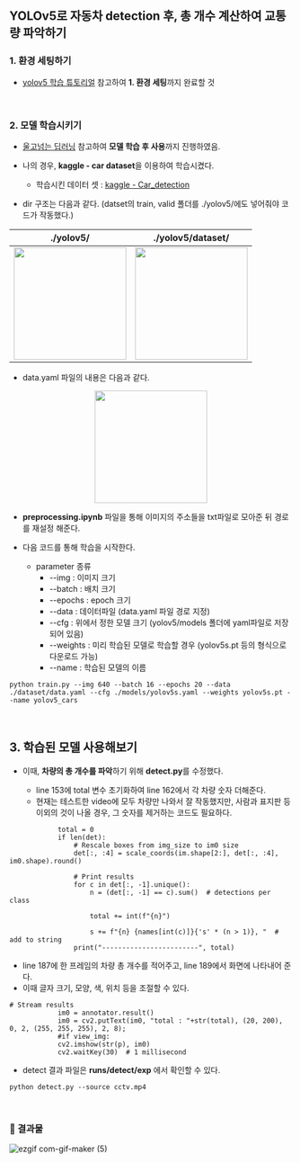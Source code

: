 ## YOLOv5로 자동차 detection 후, 총 개수 계산하여 교통량 파악하기


### 1. 환경 세팅하기
- [yolov5 학습 튜토리얼](https://lynnshin.tistory.com/47) 참고하여 **1. 환경 세팅**까지 완료할 것

<br>

### 2. 모델 학습시키기
- [울고넘는 딥러닝](https://minding-deep-learning.tistory.com/19) 참고하여 **모델 학습 후 사용**까지 진행하였음.

- 나의 경우, **kaggle - car dataset**을 이용하여 학습시켰다.
  - 학습시킨 데이터 셋 : [kaggle - Car_detection](https://www.kaggle.com/datasets/ahmedhaytham/car-detection)


- dir 구조는 다음과 같다. (datset의 train, valid 폴더를 ./yolov5/에도 넣어줘야 코드가 작동했다.)

./yolov5/ | ./yolov5/dataset/
--|--
<img src="https://user-images.githubusercontent.com/53934639/167644914-32e65f66-926b-4179-9207-35f39fab2be1.png" style="width:200px">|<img src="https://user-images.githubusercontent.com/53934639/167645334-7bf2d672-e8aa-46fd-a704-c81eeb4df8fa.png" style="width:200px">



- data.yaml 파일의 내용은 다음과 같다.
<p align="center">
<img src="https://user-images.githubusercontent.com/53934639/167643816-f417389d-e19b-4a56-9e6d-daa2729ee0ad.png" style="width:200px"></p>

- **preprocessing.ipynb** 파일을 통해 이미지의 주소들을 txt파일로 모아준 뒤 경로를 재설정 해준다.

- 다음 코드를 통해 학습을 시작한다.
  - parameter 종류
    - --img : 이미지 크기
    - --batch : 배치 크기
    - --epochs : epoch 크기
    - --data : 데이터파일 (data.yaml 파일 경로 지정)
    - --cfg : 위에서 정한 모델 크기 (yolov5/models 폴더에 yaml파일로 저장되어 있음)
    - --weights : 미리 학습된 모델로 학습할 경우 (yolov5s.pt 등의 형식으로 다운로드 가능)
    - --name : 학습된 모델의 이름

```
python train.py --img 640 --batch 16 --epochs 20 --data ./dataset/data.yaml --cfg ./models/yolov5s.yaml --weights yolov5s.pt --name yolov5_cars 
```




<br>

## 3. 학습된 모델 사용해보기

- 이때, **차량의 총 개수를 파악**하기 위해 **detect.py**를 수정했다.

  - line 153에 total 변수 초기화하여 line 162에서 각 차량 숫자 더해준다.
  - 현재는 테스트한 video에 모두 차량만 나와서 잘 작동했지만, 사람과 표지판 등 이외의 것이 나올 경우, 그 숫자를 제거하는 코드도 필요하다.
```
            total = 0
            if len(det):
                # Rescale boxes from img_size to im0 size
                det[:, :4] = scale_coords(im.shape[2:], det[:, :4], im0.shape).round()

                # Print results
                for c in det[:, -1].unique():
                    n = (det[:, -1] == c).sum()  # detections per class
                    
                    total += int(f"{n}")

                    s += f"{n} {names[int(c)]}{'s' * (n > 1)}, "  # add to string
                print("------------------------", total)
```
  - line 187에 한 프레임의 차량 총 개수를 적어주고, line 189에서 화면에 나타내어 준다.
  - 이때 글자 크기, 모양, 색, 위치 등을 조절할 수 있다.

```
# Stream results
            im0 = annotator.result()
            im0 = cv2.putText(im0, "total : "+str(total), (20, 200), 0, 2, (255, 255, 255), 2, 8);
            #if view_img:
            cv2.imshow(str(p), im0)
            cv2.waitKey(30)  # 1 millisecond
```


- detect 결과 파일은 **runs/detect/exp** 에서 확인할 수 있다.

```
python detect.py --source cctv.mp4 
```

<br>

### 🙂 결과물

![ezgif com-gif-maker (5)](https://user-images.githubusercontent.com/53934639/167776033-0862dbe2-c10d-417a-b104-db6fff6301e4.gif)


